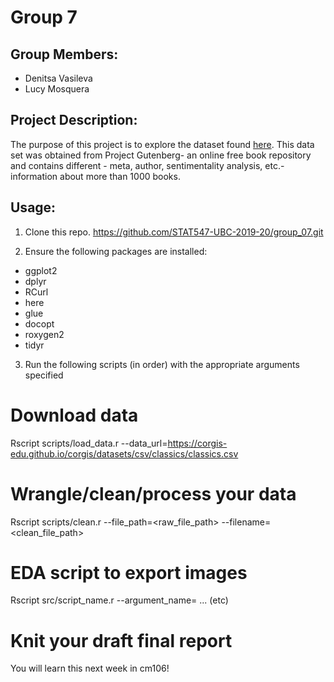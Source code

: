 # Group 7

## Group Members:
  * Denitsa Vasileva
  * Lucy Mosquera
  
## Project Description:

The purpose of this project is to explore the dataset found [here](https://corgis-edu.github.io/corgis/datasets/csv/classics/classics.csv). 
This data set was obtained from Project Gutenberg- an online free book repository
and contains different - meta, author, sentimentality analysis, etc.- information 
about more than 1000 books.

## Usage:

1. Clone this repo. https://github.com/STAT547-UBC-2019-20/group_07.git

2. Ensure the following packages are installed:

  - ggplot2
  - dplyr
  - RCurl
  - here
  - glue
  - docopt
  - roxygen2
  - tidyr

3. Run the following scripts (in order) with the appropriate arguments specified

  # Download data
  Rscript scripts/load_data.r --data_url=<https://corgis-edu.github.io/corgis/datasets/csv/classics/classics.csv>
  
  # Wrangle/clean/process your data 
  Rscript scripts/clean.r --file_path=<raw_file_path> --filename=<clean_file_path>
  
  # EDA script to export images
  Rscript src/script_name.r --argument_name=<argument> ... (etc)
  
  # Knit your draft final report
 You will learn this next week in cm106!